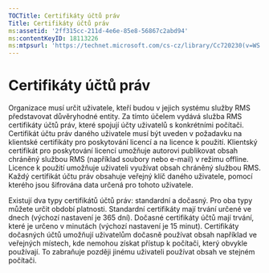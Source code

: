 ```yaml
---
TOCTitle: Certifikáty účtů práv
Title: Certifikáty účtů práv
ms:assetid: '2ff315cc-211d-4e6e-85e8-56867c2abd94'
ms:contentKeyID: 18113226
ms:mtpsurl: 'https://technet.microsoft.com/cs-cz/library/Cc720230(v=WS.10)'
---
```


Certifikáty účtů práv
=====================

Organizace musí určit uživatele, kteří budou v jejich systému služby RMS představovat důvěryhodné entity. Za tímto účelem vydává služba RMS certifikáty účtů práv, které spojují účty uživatelů s konkrétními počítači. Certifikát účtu práv daného uživatele musí být uveden v požadavku na klientské certifikáty pro poskytování licencí a na licence k použití. Klientský certifikát pro poskytování licencí umožňuje autorovi publikovat obsah chráněný službou RMS (například soubory nebo e-mail) v režimu offline. Licence k použití umožňuje uživateli využívat obsah chráněný službou RMS. Každý certifikát účtu práv obsahuje veřejný klíč daného uživatele, pomocí kterého jsou šifrována data určená pro tohoto uživatele.

Existují dva typy certifikátů účtů práv: standardní a dočasný. Pro oba typy můžete určit období platnosti. Standardní certifikáty mají trvání určené ve dnech (výchozí nastavení je 365 dní). Dočasné certifikáty účtů mají trvání, které je určeno v minutách (výchozí nastavení je 15 minut). Certifikáty dočasných účtů umožňují uživatelům dočasně používat obsah například ve veřejných místech, kde nemohou získat přístup k počítači, který obvykle používají. To zabraňuje později jinému uživateli používat obsah ve stejném počítači.
